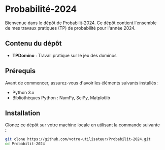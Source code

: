 
# Probabilité-2024

Bienvenue dans le dépôt de Probabilit-2024. Ce dépôt contient l'ensemble de mes travaux pratiques (TP) de probabilité pour l'année 2024.

## Contenu du dépôt

- **TPDomino** : Travail pratique sur le jeu des dominos


## Prérequis

Avant de commencer, assurez-vous d'avoir les éléments suivants installés :

- Python 3.x
- Bibliothèques Python : NumPy, SciPy, Matplotlib

## Installation

Clonez ce dépôt sur votre machine locale en utilisant la commande suivante : 
```bash
git clone https://github.com/votre-utilisateur/Probabilit-2024.git
cd Probabilit-2024

